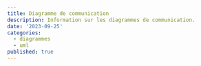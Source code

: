 ```yaml
---
title: Diagramme de communication
description: Information sur les diagrammes de communication.
date: '2023-09-25'
categories:
  - diagrammes
  - uml
published: true
---
```

